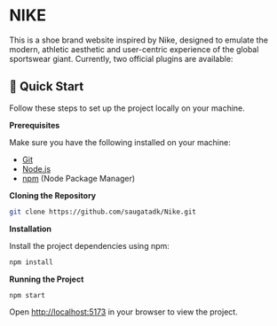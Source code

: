 # NIKE 

This is a shoe brand website inspired by Nike, designed to emulate the modern, athletic aesthetic and user-centric experience of the global sportswear giant.
Currently, two official plugins are available:

## <a name="quick-start">🤸 Quick Start</a>

Follow these steps to set up the project locally on your machine.

**Prerequisites**

Make sure you have the following installed on your machine:

- [Git](https://git-scm.com/)
- [Node.js](https://nodejs.org/en)
- [npm](https://www.npmjs.com/) (Node Package Manager)

**Cloning the Repository**

```bash
git clone https://github.com/saugatadk/Nike.git
```

**Installation**

Install the project dependencies using npm:

```bash
npm install
```


**Running the Project**

```bash
npm start
```
Open [http://localhost:5173](http://localhost:5173) in your browser to view the project.
